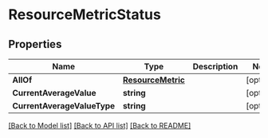 # ResourceMetricStatus

## Properties

Name | Type | Description | Notes
------------ | ------------- | ------------- | -------------
**AllOf** | [**ResourceMetric**](ResourceMetric.md) |  | [optional] 
**CurrentAverageValue** | **string** |  | [optional] 
**CurrentAverageValueType** | **string** |  | [optional] 

[[Back to Model list]](../README.md#documentation-for-models) [[Back to API list]](../README.md#documentation-for-api-endpoints) [[Back to README]](../README.md)


